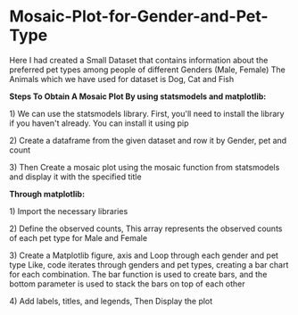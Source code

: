 # Mosaic-Plot-for-Gender-and-Pet-Type
<p>Here I had created a Small Dataset that contains information about the preferred pet types among people of different Genders (Male, Female)
   The Animals which we have used for dataset is Dog, Cat and Fish</p>
<p><b>Steps To Obtain A Mosaic Plot By using statsmodels and matplotlib:</b></p>
<p>1) We can use the statsmodels library. First, you'll need to install the library if you haven't already. You can install it using pip</p> 
<p>2) Create a dataframe from the given dataset and row it by Gender, pet and count</p>  
<p>3) Then Create a mosaic plot using the mosaic function from statsmodels and display it with the specified title</p>
<p><b>Through matplotlib:</b></p>
<p>1) Import the necessary libraries</p>
<p>2) Define the observed counts, This array represents the observed counts of each pet type for Male and Female</p>
<p>3) Create a Matplotlib figure, axis and Loop through each gender and pet type Like, code iterates through genders and pet types, creating a bar chart for each combination. The bar function is used to create bars, and the bottom parameter is used to stack the bars on top of each other</p>
<p>4) Add labels, titles, and legends, Then Display the plot</p>
